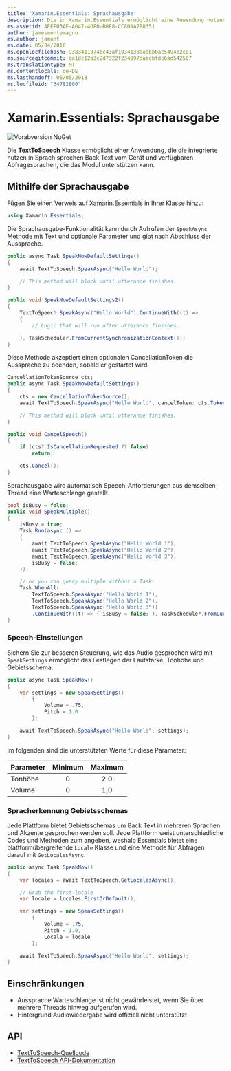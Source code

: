 ```yaml
---
title: 'Xamarin.Essentials: Sprachausgabe'
description: Die in Xamarin.Essentials ermöglicht eine Anwendung nutzen in Sprach sprechen Back Text vom Gerät und verfügbaren Abfragesprachen, die das Modul unterstützen, kann die integrierten TextToSpeech-Klasse.
ms.assetid: AEEF03AE-A047-4DF0-B0E8-CC8D9A7B8351
author: jamesmontemagno
ms.author: jamont
ms.date: 05/04/2018
ms.openlocfilehash: 9383411074bc43af1034138aadbb6ac5494c2c01
ms.sourcegitcommit: ea1dc12a3c2d7322f234997daacbfdb6ad542507
ms.translationtype: MT
ms.contentlocale: de-DE
ms.lasthandoff: 06/05/2018
ms.locfileid: "34782800"
---
```

# <a name="xamarinessentials-text-to-speech"></a>Xamarin.Essentials: Sprachausgabe

![Vorabversion NuGet](~/media/shared/pre-release.png)

Die **TextToSpeech** Klasse ermöglicht einer Anwendung, die die integrierte nutzen in Sprach sprechen Back Text vom Gerät und verfügbaren Abfragesprachen, die das Modul unterstützen kann.

## <a name="using-text-to-speech"></a>Mithilfe der Sprachausgabe

Fügen Sie einen Verweis auf Xamarin.Essentials in Ihrer Klasse hinzu:

```csharp
using Xamarin.Essentials;
```

Die Sprachausgabe-Funktionalität kann durch Aufrufen der `SpeakAsync` Methode mit Text und optionale Parameter und gibt nach Abschluss der Aussprache. 

```csharp
public async Task SpeakNowDefaultSettings()
{
    await TextToSpeech.SpeakAsync("Hello World");

    // This method will block until utterance finishes.
}

public void SpeakNowDefaultSettings2()
{
    TextToSpeech.SpeakAsync("Hello World").ContinueWith((t) => 
    {
        // Logic that will run after utterance finishes.

    }, TaskScheduler.FromCurrentSynchronizationContext());
}
```

Diese Methode akzeptiert einen optionalen CancellationToken die Aussprache zu beenden, sobald er gestartet wird. 
```csharp
CancellationTokenSource cts;
public async Task SpeakNowDefaultSettings()
{
    cts = new CancellationTokenSource();
    await TextToSpeech.SpeakAsync("Hello World", cancelToken: cts.Token);

    // This method will block until utterance finishes.
}

public void CancelSpeech()
{
    if (cts?.IsCancellationRequested ?? false)
        return;

    cts.Cancel();
}
```

Sprachausgabe wird automatisch Speech-Anforderungen aus demselben Thread eine Warteschlange gestellt. 

```csharp
bool isBusy = false;
public void SpeakMultiple()
{
    isBusy = true;
    Task.Run(async () =>
    {
        await TextToSpeech.SpeakAsync("Hello World 1");
        await TextToSpeech.SpeakAsync("Hello World 2");
        await TextToSpeech.SpeakAsync("Hello World 3");
        isBusy = false;
    });

    // or you can query multiple without a Task:
    Task.WhenAll(
        TextToSpeech.SpeakAsync("Hello World 1"),
        TextToSpeech.SpeakAsync("Hello World 2"),
        TextToSpeech.SpeakAsync("Hello World 3"))
        .ContinueWith((t) => { isBusy = false; }, TaskScheduler.FromCurrentSynchronizationContext());
}
```

### <a name="speech-settings"></a>Speech-Einstellungen

Sichern Sie zur besseren Steuerung, wie das Audio gesprochen wird mit `SpeakSettings` ermöglicht das Festlegen der Lautstärke, Tonhöhe und Gebietsschema.

```csharp
public async Task SpeakNow()
{
    var settings = new SpeakSettings()
        {
            Volume = .75,
            Pitch = 1.0
        };

    await TextToSpeech.SpeakAsync("Hello World", settings);
}
```

Im folgenden sind die unterstützten Werte für diese Parameter:

| Parameter | Minimum | Maximum |
| --- | :---: | :---: |
| Tonhöhe | 0 | 2.0 |
| Volume | 0 | 1,0 |

### <a name="speech-locales"></a>Spracherkennung Gebietsschemas

Jede Plattform bietet Gebietsschemas um Back Text in mehreren Sprachen und Akzente gesprochen werden soll. Jede Plattform weist unterschiedliche Codes und Methoden zum angeben, weshalb Essentials bietet eine plattformübergreifende `Locale` Klasse und eine Methode für Abfragen darauf mit `GetLocalesAsync`.

```csharp
public async Task SpeakNow()
{
    var locales = await TextToSpeech.GetLocalesAsync();

    // Grab the first locale
    var locale = locales.FirstOrDefault();

    var settings = new SpeakSettings()
        {
            Volume = .75,
            Pitch = 1.0,
            Locale = locale
        };

    await TextToSpeech.SpeakAsync("Hello World", settings);
}
```

## <a name="limitations"></a>Einschränkungen

- Aussprache Warteschlange ist nicht gewährleistet, wenn Sie über mehrere Threads hinweg aufgerufen wird.
- Hintergrund Audiowiedergabe wird offiziell nicht unterstützt.

## <a name="api"></a>API

- [TextToSpeech-Quellcode](https://github.com/xamarin/Essentials/tree/master/Xamarin.Essentials/TextToSpeech)
- [TextToSpeech API-Dokumentation](xref:Xamarin.Essentials.TextToSpeech)
